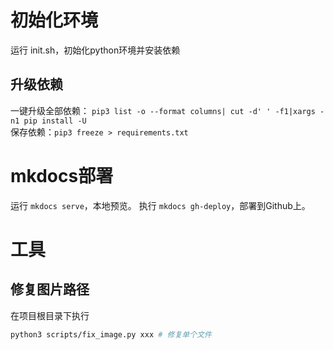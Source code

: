 
# 初始化环境

运行 init.sh，初始化python环境并安装依赖

## 升级依赖

一键升级全部依赖： `pip3 list -o --format columns| cut -d' ' -f1|xargs -n1 pip install -U`  
保存依赖：`pip3 freeze > requirements.txt`

# mkdocs部署

运行 `mkdocs serve`，本地预览。
执行 `mkdocs gh-deploy`，部署到Github上。

# 工具

## 修复图片路径

在项目根目录下执行

```bash
python3 scripts/fix_image.py xxx # 修复单个文件
```